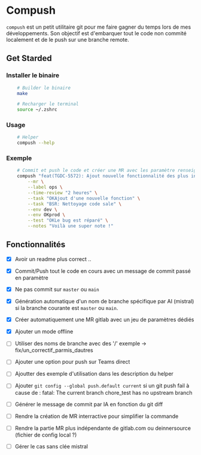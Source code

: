 # Compush

`compush` est un petit utilitaire git pour me faire gagner du temps lors de mes développements.
Son objectif est d'embarquer tout le code non commité localement et de le push sur une branche remote.

## Get Starded

### Installer le binaire

```sh
    # Builder le binaire
    make

    # Recharger le terminal
    source ~/.zshrc
```

### Usage

```sh
    # Helper
    compush --help
```

### Exemple

```sh
    # Commit et push le code et créer une MR avec les paramètre renseignés
    compush "feat(TGDC-5572): Ajout nouvelle fonctionnalité des plus intéressantes" \
        --mr \
        --label ops \
        --time-review "2 heures" \
        --task "OKAjout d'une nouvelle fonction" \
        --task "BSR: Nettoyage code sale" \
        --env dev \
        --env OKprod \
        --test "OKLe bug est réparé" \
        --notes "Voilà une super note !"
```

## Fonctionnalités

- [x] Avoir un readme plus correct ..
- [x] Commit/Push tout le code en cours avec un message de commit passé en paramètre
- [x] Ne pas commit sur `master` ou `main`
- [x] Génération automatique d'un nom de branche spécifique par AI (mistral) si la branche courante est `master` ou `main`.
- [x] Créer automatiquement une MR gitlab avec un jeu de paramètres dédiés
- [x] Ajouter un mode offline
- [ ] Utiliser des noms de branche avec des '/' exemple -> fix/un_correctif_parmis_dautres
- [ ] Ajouter une option pour push sur Teams direct
- [ ] Ajoutter des exemple d'utilisation dans les description du helper

- [ ] Ajouter `git config --global push.default current` si un git push fail à cause de : fatal: The current branch chore_test has no upstream branch
- [ ] Générer le message de commit par IA en fonction du git diff
- [ ] Rendre la création de MR interractive pour simplifier la commande
- [ ] Rendre la partie MR plus indépendante de gitlab.com ou deinnersource (fichier de config local ?)
- [ ] Gérer le cas sans clée mistral

